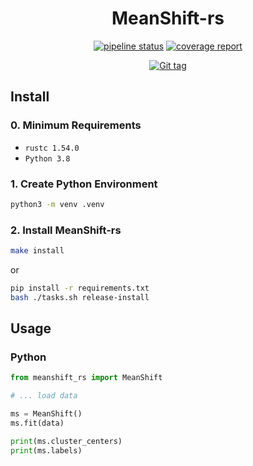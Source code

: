 <div align="center">

# MeanShift-rs
[![pipeline status](https://gitlab.hpi.de/phillip.wenig/meanshift-rs/badges/main/pipeline.svg)](https://gitlab.hpi.de/phillip.wenig/meanshift-rs/-/commits/main)
[![coverage report](https://gitlab.hpi.de/phillip.wenig/meanshift-rs/badges/main/coverage.svg)](https://gitlab.hpi.de/phillip.wenig/meanshift-rs/-/commits/main)


[![Git tag](https://img.shields.io/badge/tag-0.7.0-blue?style=for-the-badge)](./Cargo.toml)
</div>

## Install

### 0. Minimum Requirements

- `rustc 1.54.0`
- `Python 3.8`

### 1. Create Python Environment

```bash
python3 -m venv .venv
```

### 2. Install MeanShift-rs

```bash
make install
```

or

```bash
pip install -r requirements.txt
bash ./tasks.sh release-install
```

## Usage

### Python

```python
from meanshift_rs import MeanShift

# ... load data

ms = MeanShift()
ms.fit(data)

print(ms.cluster_centers)
print(ms.labels)
```
